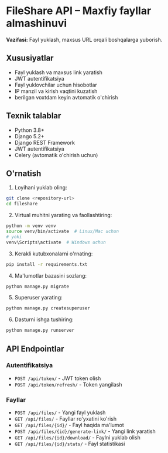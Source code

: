# FileShare API – Maxfiy fayllar almashinuvi

**Vazifasi:** Fayl yuklash, maxsus URL orqali boshqalarga yuborish.

## Xususiyatlar

- Fayl yuklash va maxsus link yaratish
- JWT autentifikatsiya
- Fayl yuklovchilar uchun hisobotlar
- IP manzil va kirish vaqtini kuzatish
- berilgan voxtdam keyin avtomatik o'chirish

## Texnik talablar

- Python 3.8+
- Django 5.2+
- Django REST Framework
- JWT autentifikatsiya
- Celery (avtomatik o'chirish uchun)

## O'rnatish

1. Loyihani yuklab oling:
```bash
git clone <repository-url>
cd fileshare
```

2. Virtual muhitni yarating va faollashtiring:
```bash
python -m venv venv
source venv/bin/activate  # Linux/Mac uchun
# yoki
venv\Scripts\activate  # Windows uchun
```

3. Kerakli kutubxonalarni o'rnating:
```bash
pip install -r requirements.txt
```

4. Ma'lumotlar bazasini sozlang:
```bash
python manage.py migrate
```

5. Superuser yarating:
```bash
python manage.py createsuperuser
```

6. Dasturni ishga tushiring:
```bash
python manage.py runserver
```

## API Endpointlar

### Autentifikatsiya
- `POST /api/token/` - JWT token olish
- `POST /api/token/refresh/` - Token yangilash

### Fayllar
- `POST /api/files/` - Yangi fayl yuklash
- `GET /api/files/` - Fayllar ro'yxatini ko'rish
- `GET /api/files/{id}/` - Fayl haqida ma'lumot
- `POST /api/files/{id}/generate-link/` - Yangi link yaratish
- `GET /api/files/{id}/download/` - Faylni yuklab olish
- `GET /api/files/{id}/stats/` - Fayl statistikasi


